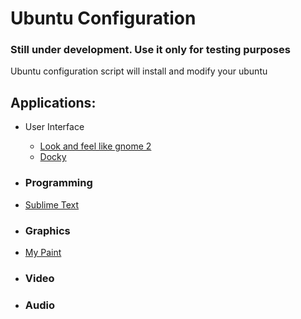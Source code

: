 Ubuntu Configuration
=============

### Still under development. Use it only for testing purposes

Ubuntu configuration script will install and modify your ubuntu 

Applications:
-------

* User Interface
	* [Look and feel like gnome 2](http://www.omgubuntu.co.uk/2011/12/how-to-make-ubuntu-11-10-look-and-feel-like-gnome-2/)
	* [Docky](http://www.omgubuntu.co.uk/2010/09/5-docky-tips-for-docky-diehards/) 

* ### Programming
* [Sublime Text](http://www.sublimetext.com/)

* ### Graphics
* [My Paint](http://mypaint.intilinux.com/)

* ### Video

* ### Audio